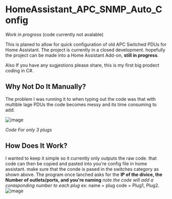 # HomeAssistant_APC_SNMP_Auto_Config

*Work in progress* (code currently not avalable)

This is planed to allow for quick configuration of old APC Switched PDUs for Home Assistant. The project is currently in a closed development. hopefully the project can be made into a Home Assistant Add-on,  **still in progress**.

Also If you have any sugjestions please share, this is my first big prodect coding in C#.


## Why Not Do It Manually?

The problem I was running it to when typing out the code was that with multible lage PDUs the code becomes messy and its time consuming to add.

![image](https://user-images.githubusercontent.com/54962602/229191086-89ab3b4d-a387-4b3e-ac52-bb2bf7249c03.png)

*Code For only 3 plugs*

## How Does It Work?

I wanted to keep it simple so it currently only outputs the raw code. that code can then be copied and pasted into you're config file in home assistant. make sure that the conde is pased in the switches category as shown above. The program once lanched asks for the **IP of the divice, the Number of outlets/ports, and you're naming**
*note the code will add a corasponding number to each plug* ex: name = plug   code = Plug1, Plug2.
![image](https://user-images.githubusercontent.com/54962602/229200087-2847b691-9647-4196-877d-327fa6e8600a.png)

